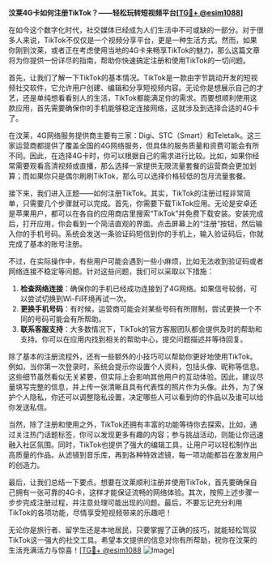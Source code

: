 **汶莱4G卡如何注册TikTok？——轻松玩转短视频平台[[TG💪+ @esim1088](https://t.me/s/esim1088)]**

在如今这个数字化时代，社交媒体已经成为人们生活中不可或缺的一部分。对于很多人来说，TikTok不仅仅是一个视频分享平台，更是一种生活方式。然而，如果你刚到汶莱，或者正在考虑使用当地的4G卡来畅享TikTok的魅力，那么这篇文章将为你提供一份详尽的指南，帮助你快速搞定注册和使用TikTok的一切问题。

首先，让我们了解一下TikTok的基本情况。TikTok是一款由字节跳动开发的短视频社交软件，它允许用户创建、编辑和分享短视频内容。无论你是想展示自己的才艺，还是单纯想看看别人的生活，TikTok都能满足你的需求。而要想顺利使用这款应用，首先需要确保你的手机能够稳定连接网络，这就涉及到选择合适的4G卡了。

在汶莱，4G网络服务提供商主要有三家：Digi、STC（Smart）和Teletalk。这三家运营商都提供了覆盖全国的4G网络服务，但具体的服务质量和资费可能会有所不同。因此，在选择4G卡时，你可以根据自己的需求进行比较。比如，如果你经常需要观看高清视频或直播，那么选择一家提供无限流量套餐的运营商会更加划算；而如果你只是偶尔刷刷TikTok，那么可以选择价格较低的包月流量套餐。

接下来，我们进入正题——如何注册TikTok。其实，TikTok的注册过程非常简单，只需要几个步骤就可以完成。首先，你需要下载TikTok应用。无论是安卓还是苹果用户，都可以在各自的应用商店里搜索“TikTok”并免费下载安装。安装完成后，打开应用，你会看到一个简洁直观的界面。点击屏幕上的“注册”按钮，然后输入你的手机号码。系统会发送一条验证码短信到你的手机上，输入验证码后，你就完成了基本的账号注册。

不过，在实际操作中，有些用户可能会遇到一些小麻烦，比如无法收到验证码或者网络连接不稳定等问题。针对这些问题，我们可以采取以下措施：

1. **检查网络连接**：确保你的手机已经成功连接到了4G网络。如果信号较弱，可以尝试切换到Wi-Fi环境再试一次。
2. **更换手机号码**：有时候，运营商可能会对某些号码有所限制，尝试更换一个不同的号码可能会有所帮助。
3. **联系客服支持**：大多数情况下，TikTok的官方客服团队都会提供及时的帮助和支持。你可以在应用内找到相关的帮助中心，提交问题描述并等待回复。

除了基本的注册流程外，还有一些额外的小技巧可以帮助你更好地使用TikTok。例如，当你第一次登录时，系统会提示你设置个人资料，包括头像、昵称等信息。这些细节虽然看似无关紧要，但实际上会影响其他用户的互动体验。因此，建议尽量填写完整的信息，并上传一张清晰且具有代表性的照片作为头像。此外，为了保护个人隐私，你还可以调整隐私设置，决定哪些人可以看到你的作品以及谁可以给你发送私信。

当然，除了注册和使用之外，TikTok还拥有丰富的功能等待你去探索。比如，通过关注热门话题标签，你可以发现更多有趣的内容；参与挑战活动，则能让你迅速融入社区氛围。同时，TikTok也提供了强大的编辑工具，让用户可以轻松制作出高质量的作品。从滤镜到音乐库，再到各种特效滤镜，每一项功能都旨在激发用户的创造力。

最后，让我们总结一下要点。想要在汶莱顺利注册并使用TikTok，首先要确保自己拥有一张可靠的4G卡，这样才能保证流畅的网络体验。其次，按照上述步骤一步步完成注册过程，并注意处理可能出现的问题。最后，不要忘记充分利用TikTok的各项功能，尽情享受短视频带来的乐趣吧！

无论你是旅行者、留学生还是本地居民，只要掌握了正确的技巧，就能轻松驾驭TikTok这一强大的社交工具。希望本文提供的信息对你有所帮助，祝你在汶莱的生活充满活力与惊喜！[[TG💪+ @esim1088](https://t.me/s/esim1088) ![Image](https://i.postimg.cc/4NQfJmqS/Snipaste-2025-05-13-00-14-12.png)]